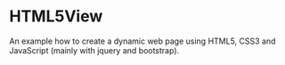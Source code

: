 # HTML5View
An example how to create a dynamic web page using HTML5, CSS3 and JavaScript (mainly with jquery and bootstrap).
